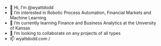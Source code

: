 - 👋 Hi, I’m @wyattdodd
- 👀 I’m interested in Robotic Process Automation, Financial Markets and Machine Learning
- 🌱 I’m currently learning Finance and Business Analytics at the University of Kansas
- 💞️ I’m looking to collaborate on any projects of all types
- 📫 wyattdodd.com / 

<!---
wyattdodd/wyattdodd is a ✨ special ✨ repository because its `README.md` (this file) appears on your GitHub profile.
You can click the Preview link to take a look at your changes.
--->
